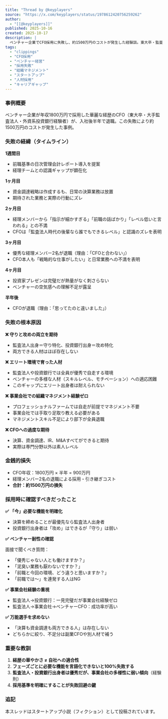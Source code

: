 ```yaml
---
title: "Thread by @keyplayers"
source: "https://x.com/keyplayers/status/1978612420756259262"
author:
  - "[[@keyplayers]]"
published: 2025-10-16
created: 2025-10-17
description: |
  ベンチャー企業でCFO採用に失敗し、約1500万円のコストが発生した経験談。東大卒・監査法人・外資系投資銀行経験者という華麗な経歴のCFO候補が、ベンチャーの環境に適応できず半年で退職。優秀な経理メンバー2名も離職。エリート出身者と事業会社の多様性とのギャップ、守りと攻めの役割の違い、採用時に確認すべきポイントなど、失敗から学んだ教訓をまとめたスレッド。
tags:
  - "clippings"
  - "CFO採用"
  - "ベンチャー経営"
  - "採用失敗"
  - "組織マネジメント"
  - "スタートアップ"
  - "人材採用"
  - "キャリアギャップ"
---
```


### 事例概要

ベンチャー企業が年収1800万円で採用した華麗な経歴のCFO（東大卒・大手監査法人・外資系投資銀行経験者）が、入社後半年で退職。この失敗により約1500万円のコストが発生した事例。

### 失敗の経緯（タイムライン）

**1週間目**

- 前職基準の日次管理会計レポート導入を提案
- 経理チームとの認識ギャップが顕在化

**1ヶ月目**

- 資金調達戦略は作成するも、日常の決算業務は放置
- 期待された業務と実際の行動にズレ

**2ヶ月目**

- 経理メンバーから「指示が細かすぎる」「前職の話ばかり」「レベル低いと言われる」との不満
- CFOは「監査法人時代の後輩なら誰でもできるレベル」と認識のズレを表明

**3ヶ月目**

- 優秀な経理メンバー2名が退職（理由：「CFOと合わない」）
- CFO本人も「戦略的な仕事がしたい」と日常業務への不満を表明

**4ヶ月目**

- 投資家プレゼンは完璧だが熱量がなく刺さらない
- ベンチャーの空気感への理解不足が露呈

**半年後**

- CFOが退職（理由：「思ってたのと違いました」）

### 失敗の根本原因

**❌ 守りと攻めの両立を期待**

- 監査法人出身＝守り特化、投資銀行出身＝攻め特化
- 両方できる人材はほぼ存在しない

**❌ エリート環境で育った人材**

- 監査法人や投資銀行では全員が優秀で自走する環境
- ベンチャーの多様な人材（スキルレベル、モチベーション）への適応困難
- このギャップにエリート出身者は耐えられない

**❌ 事業会社での組織マネジメント経験ゼロ**

- プロフェッショナルファームでは自走が前提でマネジメント不要
- 事業会社では手取り足取り教える必要がある
- マネジメントスキル不足により部下が全員退職

**❌ CFOへの過度な期待**

- 決算、資金調達、IR、M&Aすべてができると期待
- 実際は専門分野以外は素人レベル

### 金銭的損失

- CFO年収：1800万円 × 半年 = 900万円
- 経理メンバー2名の退職による採用・引き継ぎコスト
- **合計：約1500万円の損失**

### 採用時に確認すべきだったこと

**✅ 「今」必要な機能を明確化**

- 決算を締めることが最優先なら監査法人出身者
- 投資銀行出身者は「攻め」はできるが「守り」は弱い

**✅ ベンチャー耐性の確認**

面接で聞くべき質問：

- 「優秀じゃない人とも働けますか？」
- 「泥臭い業務も厭わないですか？」
- 「前職と今回の環境、どう違うと思いますか？」
- 「前職では〜」を連発する人はNG

**✅ 事業会社経験の重視**

- 監査法人→投資銀行：一見完璧だが事業会社経験ゼロ
- 監査法人→事業会社→ベンチャーCFO：成功率が高い

**✅ 万能選手を求めない**

- 「決算も資金調達も両方できる人」は存在しない
- どちらかに絞り、不足分は副業CFOや別人材で補う

### 重要な教訓

1. **経歴の華やかさ ≠ 自社への適合性**
2. **フェーズごとに必要な機能を言語化できないと100%失敗する**
3. **監査法人・投資銀行出身者は優秀だが、事業会社の多様性に弱い傾向**（経験則）
4. **採用基準を明確にすることが失敗回避の鍵**

### 追記

本スレッドはスタートアップ小説（フィクション）として投稿されています。
